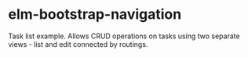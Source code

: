 # elm-bootstrap-navigation
Task list example. Allows CRUD operations on tasks using two separate views - list and edit connected by routings.
